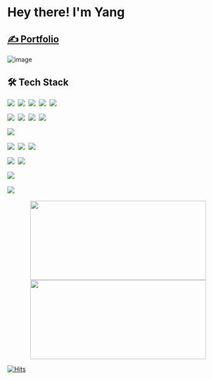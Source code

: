 # Hey there! I'm Yang

## [✍️ Portfolio](http://saekyul.site)

![image](https://github.com/YangSaekyul/YangSaekyul/assets/121498405/72a3f094-6d54-438f-9b74-aafcada7acb2)

## 🛠 Tech Stack

<img src="https://img.shields.io/badge/React-61DAFB?style=flat&logo=React&logoColor=white"/>&nbsp;
<img src="https://img.shields.io/badge/JavaScript-F7DF1E?style=flat&logo=javascript&logoColor=white"/>&nbsp;
<img src="https://img.shields.io/badge/TypeScript-3178C6?style=flat&logo=TypeScript&logoColor=white"/>&nbsp;
<img src="https://img.shields.io/badge/HTML5-E34F26?style=flat&logo=HTML5&logoColor=white"/>&nbsp;
<img src="https://img.shields.io/badge/CSS3-1572B6?style=flat&logo=CSS3&logoColor=white"/>&nbsp;

<img src="https://img.shields.io/badge/Redux-764ABC?style=flat&logo=redux&logoColor=white"/>&nbsp;
<img src="https://img.shields.io/badge/StyledComponents-DB7093?style=flat&logo=styled-components&logoColor=white"/>&nbsp;
<img src="https://img.shields.io/badge/Tailwind-38B2AC?style=flat&logo=tailwind-css&logoColor=white"/>&nbsp;
<img src="https://img.shields.io/badge/Zustand-FFD43B?style=flat&logo=zustand&logoColor=white"/>&nbsp;

<img src="https://img.shields.io/badge/Node.js-339933?style=flat&logo=node.js&logoColor=white"/>&nbsp;

<!-- <img src="https://img.shields.io/badge/Express.js-000000?style=flat&logo=express&logoColor=white"/>&nbsp;
<img src="https://img.shields.io/badge/Next.js-000000?style=flat&logo=next.js&logoColor=white"/>&nbsp; -->

<img src="https://img.shields.io/badge/Git-F05032?style=flat&logo=git&logoColor=white"/>&nbsp;
<img src="https://img.shields.io/badge/GitHub-181717?style=flat&logo=github&logoColor=white"/>&nbsp;
<img src="https://img.shields.io/badge/Figma-F24E1E?style=flat&logo=Figma&logoColor=white"/>&nbsp;

<img src="https://img.shields.io/badge/Discord-5865F2?style=flat&logo=Discord&logoColor=white"/>&nbsp;
<img src="https://img.shields.io/badge/Zoom-2D8CFF?style=flat&logo=Zoom&logoColor=white"/>&nbsp;

<img src="https://img.shields.io/badge/AWS-232F3E?style=flat&logo=Amazon-AWS&logoColor=white"/>&nbsp;

<img src="https://img.shields.io/badge/VisualStudioCode-007ACC?style=flat&logo=visual-studio-code&logoColor=white"/>&nbsp;

<p align="center">
<a href="https://github.com/YangSaekyul">
  <img width="400em" height="180em" src="https://github-readme-stats-eight-theta.vercel.app/api?username=YangSaekyul&show_icons=true&theme=algolia&include_all_commits=true&count_private=true"/>
  <img width="400em" height="180em" src="https://github-readme-stats-eight-theta.vercel.app/api/top-langs/?username=YangSaekyul&layout=compact&langs_count=8&theme=algolia"/>
</a>
</p>

<div align="center">

<!-- [![Solved.ac Profile](http://mazassumnida.wtf/api/v2/generate_badge?boj=covetsky)](https://solved.ac/covetsky/) -->

</div>

[![Hits](https://hits.seeyoufarm.com/api/count/incr/badge.svg?url=https%3A%2F%2Fgithub.com%2FYangSaekyul%2F&count_bg=%23F383FF&title_bg=%23A429F1&icon=&icon_color=%23E7E7E7&title=hits&edge_flat=false)](https://hits.seeyoufarm.com)
